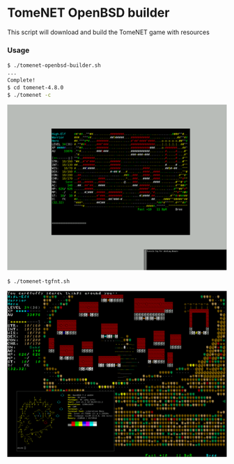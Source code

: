 # TomeNET OpenBSD builder
This script will download and build the TomeNET game with resources

### Usage
```bash
$ ./tomenet-openbsd-builder.sh
...
Complete!
$ cd tomenet-4.8.0
$ ./tomenet -c
```
![console version](console.png)

```bash
$ ./tomenet-tgfnt.sh
```
![tangar's font x11](with_fonts.png)
